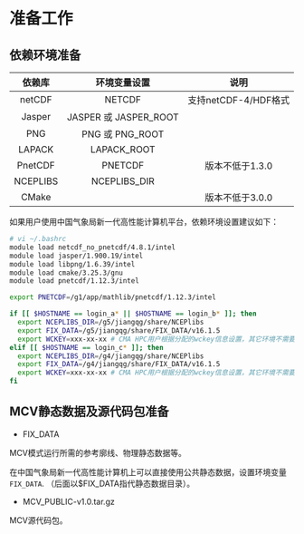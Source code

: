 # 准备工作
## 依赖环境准备

| 依赖库 | 环境变量设置 | 说明 |
|:------:|:---------------:|:-----:|
| netCDF | NETCDF      | 支持netCDF-4/HDF格式 |
| Jasper | JASPER 或 JASPER_ROOT | 
| PNG    | PNG 或 PNG_ROOT |   |
| LAPACK | LAPACK_ROOT |   |
| PnetCDF| PNETCDF     | 版本不低于1.3.0 |
| NCEPLIBS | NCEPLIBS_DIR |  |
| CMake |       | 版本不低于3.0.0 |

如果用户使用中国气象局新一代高性能计算机平台，依赖环境设置建议如下：

```bash
# vi ~/.bashrc
module load netcdf_no_pnetcdf/4.8.1/intel
module load jasper/1.900.19/intel 
module load libpng/1.6.39/intel
module load cmake/3.25.3/gnu
module load pnetcdf/1.12.3/intel

export PNETCDF=/g1/app/mathlib/pnetcdf/1.12.3/intel

if [[ $HOSTNAME == login_a* || $HOSTNAME == login_b* ]]; then
  export NCEPLIBS_DIR=/g5/jiangqg/share/NCEPlibs 
  export FIX_DATA=/g5/jiangqg/share/FIX_DATA/v16.1.5
  export WCKEY=xxx-xx-xx # CMA HPC用户根据分配的wckey信息设置，其它环境不需要设置
elif [[ $HOSTNAME == login_c* ]]; then
  export NCEPLIBS_DIR=/g4/jiangqg/share/NCEPlibs 
  export FIX_DATA=/g4/jiangqg/share/FIX_DATA/v16.1.5
  export WCKEY=xxx-xx-xx # CMA HPC用户根据分配的wckey信息设置，其它环境不需要设置
fi
```

## MCV静态数据及源代码包准备

- FIX_DATA

MCV模式运行所需的参考廓线、物理静态数据等。

在中国气象局新一代高性能计算机上可以直接使用公共静态数据，设置环境变量`FIX_DATA`.
（后面以$FIX_DATA指代静态数据目录）。

- MCV_PUBLIC-v1.0.tar.gz

MCV源代码包。

